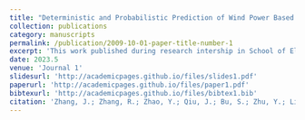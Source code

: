 ```yaml
---
title: "Deterministic and Probabilistic Prediction of Wind Power Based on a Hybrid Intelligent Model."
collection: publications
category: manuscripts
permalink: /publication/2009-10-01-paper-title-number-1
excerpt: 'This work published during research intership in School of Electrical and Information Engineering at University of Sydney'
date: 2023.5
venue: 'Journal 1'
slidesurl: 'http://academicpages.github.io/files/slides1.pdf'
paperurl: 'http://academicpages.github.io/files/paper1.pdf'
bibtexurl: 'http://academicpages.github.io/files/bibtex1.bib'
citation: 'Zhang, J.; Zhang, R.; Zhao, Y.; Qiu, J.; Bu, S.; Zhu, Y.; Li, G. Deterministic and Probabilistic Prediction of Wind Power Based on a Hybrid Intelligent Model. Energies 2023, 16, 4237. https://doi.org/10.3390/en16104237'
---
```



